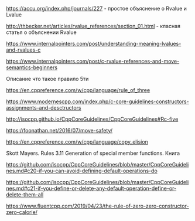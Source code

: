 https://accu.org/index.php/journals/227 - простое объяснение о Rvalue и Lvalue

http://thbecker.net/articles/rvalue_references/section_01.html - класная статья о объяснении Rvalue

https://www.internalpointers.com/post/understanding-meaning-lvalues-and-rvalues-c

https://www.internalpointers.com/post/c-rvalue-references-and-move-semantics-beginners


Описание что такое правило 5ти


https://en.cppreference.com/w/cpp/language/rule_of_three


https://www.modernescpp.com/index.php/c-core-guidelines-constructors-assignments-and-desctructors

http://isocpp.github.io/CppCoreGuidelines/CppCoreGuidelines#Rc-five



https://foonathan.net/2016/07/move-safety/


https://en.cppreference.com/w/cpp/language/copy_elision


Skott Mayers. Rules 3.11 Generation of special member functions. Книга

https://github.com/isocpp/CppCoreGuidelines/blob/master/CppCoreGuidelines.md#c20-if-you-can-avoid-defining-default-operations-do

https://github.com/isocpp/CppCoreGuidelines/blob/master/CppCoreGuidelines.md#c21-if-you-define-or-delete-any-default-operation-define-or-delete-them-all

https://www.fluentcpp.com/2019/04/23/the-rule-of-zero-zero-constructor-zero-calorie/ 

